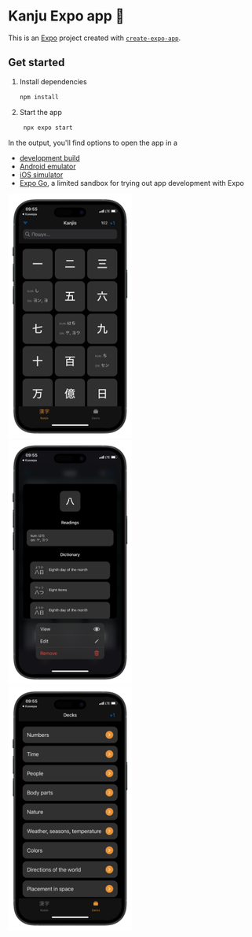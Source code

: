 # Kanju Expo app 👋

This is an [Expo](https://expo.dev) project created with [`create-expo-app`](https://www.npmjs.com/package/create-expo-app).

## Get started

1. Install dependencies

   ```bash
   npm install
   ```

2. Start the app

   ```bash
    npx expo start
   ```

In the output, you'll find options to open the app in a

- [development build](https://docs.expo.dev/develop/development-builds/introduction/)
- [Android emulator](https://docs.expo.dev/workflow/android-studio-emulator/)
- [iOS simulator](https://docs.expo.dev/workflow/ios-simulator/)
- [Expo Go](https://expo.dev/go), a limited sandbox for trying out app development with Expo

<p>
   <img src="https://github.com/AngryKat/kanju/blob/main/sneak-peek-images/IMG_3242-portrait.png" alt="iPhone screen with a grid of kanji characters" width="50%" />
   <img src="https://github.com/AngryKat/kanju/blob/main/sneak-peek-images/IMG_3243-portrait.png" alt="iPhone screen with a closer look at a kanji character. There are kanji's readings and vocabulary. Below close-up window there is a context menu" width="50%" />
   <img src="https://github.com/AngryKat/kanju/blob/main/sneak-peek-images/IMG_3244-portrait.png" alt="iPhone screen with a list of deck cards" width="50%" />
</p>
